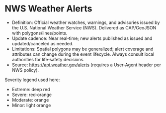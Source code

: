 # NWS Weather Alerts

- Definition: Official weather watches, warnings, and advisories issued by the U.S. National Weather Service (NWS). Delivered as CAP/GeoJSON with polygons/lines/points.
- Update cadence: Near real‑time; new alerts published as issued and updated/canceled as needed.
- Limitations: Spatial polygons may be generalized; alert coverage and attributes can change during the event lifecycle. Always consult local authorities for life‑safety decisions.
- Source: https://api.weather.gov/alerts (requires a User‑Agent header per NWS policy).

Severity legend used here:
- Extreme: deep red
- Severe: red‑orange
- Moderate: orange
- Minor: light orange

